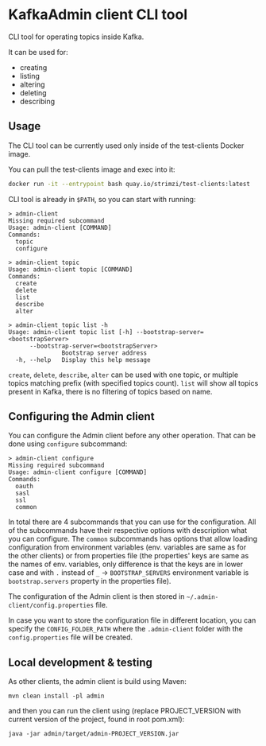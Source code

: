 # KafkaAdmin client CLI tool

CLI tool for operating topics inside Kafka.

It can be used for:

* creating
* listing
* altering
* deleting
* describing

## Usage

The CLI tool can be currently used only inside of the test-clients Docker image.

You can pull the test-clients image and exec into it:

```bash
docker run -it --entrypoint bash quay.io/strimzi/test-clients:latest
```
CLI tool is already in `$PATH`, so you can start with running:

```
> admin-client
Missing required subcommand
Usage: admin-client [COMMAND]
Commands:
  topic
  configure

> admin-client topic
Usage: admin-client topic [COMMAND]
Commands:
  create
  delete
  list
  describe
  alter

> admin-client topic list -h
Usage: admin-client topic list [-h] --bootstrap-server=<bootstrapServer>
      --bootstrap-server=<bootstrapServer>
               Bootstrap server address
  -h, --help   Display this help message
```

`create`, `delete`, `describe`, `alter` can be used with one topic, or multiple topics matching prefix
(with specified topics count). `list` will show all topics present in Kafka, there is no filtering of topics based on
name.

## Configuring the Admin client

You can configure the Admin client before any other operation.
That can be done using `configure` subcommand:

```
> admin-client configure
Missing required subcommand
Usage: admin-client configure [COMMAND]
Commands:
  oauth
  sasl
  ssl
  common
```

In total there are 4 subcommands that you can use for the configuration.
All of the subcommands have their respective options with description what you can configure.
The `common` subcommands has options that allow loading configuration from environment variables (env. variables are same as for the other clients)
or from properties file (the properties' keys are same as the names of env. variables, only difference is that the keys are in lower case and with
`.` instead of `_` -> `BOOTSTRAP_SERVERS` environment variable is `bootstrap.servers` property in the properties file).

The configuration of the Admin client is then stored in `~/.admin-client/config.properties` file.

In case you want to store the configuration file in different location, you can specify the `CONFIG_FOLDER_PATH` where the `.admin-client`
folder with the `config.properties` file will be created.

## Local development & testing

As other clients, the admin client is build using Maven:

```
mvn clean install -pl admin
```

and then you can run the client using (replace PROJECT_VERSION with current version of the project, found in root pom.xml):

```
java -jar admin/target/admin-PROJECT_VERSION.jar
```
